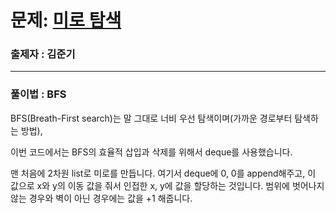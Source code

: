 # 문제: [미로 탐색][link]

[link]: https://www.acmicpc.net/problem/2178

### 출제자 : 김준기

---
### 풀이법 : BFS
BFS(Breath-First search)는 말 그대로 너비 우선 탐색이며(가까운 경로부터 탐색하는 방법),

이번 코드에서는 BFS의 효율적 삽입과 삭제를 위해서 deque를 사용했습니다.

맨 처음에 2차원 list로 미로를 만듭니다. 
여기서 deque에 0, 0를 append해주고, 이 값으로 x와 y의 이동 값을 줘서 인접한 x, y에 값을 할당하는 것입니다. 
범위에 벗어나지 않는 경우와 벽이 아닌 경우에는 값을 +1 해줍니다.


